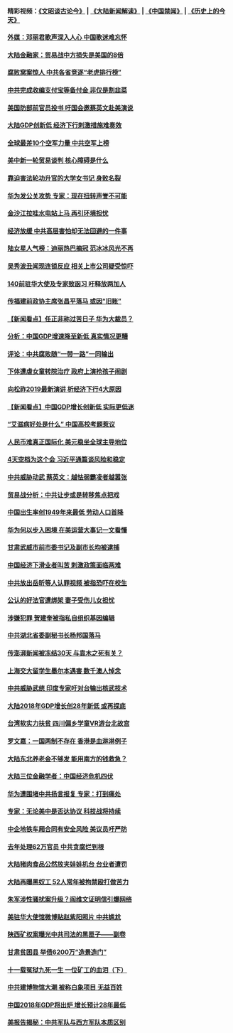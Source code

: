 #### 精彩视频：[《文昭谈古论今》](https://github.com/gfw-breaker/wenzhao/blob/master/README.md?t=01220630) | [《大陆新闻解读》](https://github.com/gfw-breaker/ntdtv-comedy/blob/master/README.md?t=01220630) | [《中国禁闻》](https://github.com/gfw-breaker/ntdtv-news/blob/master/README.md?t=01220630) | [《历史上的今天》](https://github.com/gfw-breaker/today-in-history/blob/master/README.md?t=01220630) 

#### [外媒：邓丽君歌声深入人心 中国歌迷难忘怀](../pages/nsc413/n10993243.md?t=01220630) 


#### [大陆金融家：贸易战中方损失是美国的8倍](../pages/nsc413/n10992582.md?t=01220630) 

#### [腐败窝案惊人 中共各省竞逐“老虎排行榜”](../pages/nsc413/n10991781.md?t=01220630) 

#### [中共完成收编支付宝等备付金 非仅是割韭菜](../pages/nsc413/n10992596.md?t=01220630) 

#### [美国防部前官员投书 吁国会邀蔡英文赴美演说](../pages/nsc413/n10992789.md?t=01220630) 

#### [大陆GDP创新低 经济下行刺激措施难奏效](../pages/nsc413/n10992648.md?t=01220630) 

#### [全球最差10个空军力量 中共空军上榜](../pages/nsc413/n10992493.md?t=01220630) 

#### [美中新一轮贸易谈判 核心障碍是什么](../pages/nsc413/n10991931.md?t=01220630) 

#### [靠迫害法轮功升官的大学女书记 身败名裂](../pages/nsc413/n10991893.md?t=01220630) 

#### [华为发公关攻势 专家：现在扭转声誉不可能](../pages/nsc413/n10992293.md?t=01220630) 

#### [金沙江拉哇水电站上马 再引环境担忧](../pages/nsc413/n10992206.md?t=01220630) 

#### [经济放缓 中共高层害怕却无法回避的一件事](../pages/nsc413/n10992234.md?t=01220630) 

#### [陆女星人气榜：迪丽热巴摘冠 范冰冰风光不再](../pages/nsc413/n10992104.md?t=01220630) 

#### [吴秀波丑闻现连锁反应 相关上市公司疑受惊吓](../pages/nsc413/n10992262.md?t=01220630) 

#### [140前驻华大使及专家致函习 吁释放两加人](../pages/nsc413/n10992390.md?t=01220630) 

#### [传福建前政协主席张昌平落马 或因“旧账”](../pages/nsc413/n10992333.md?t=01220630) 

#### [【新闻看点】任正非称过苦日子 华为大裁员？](../pages/nsc413/n10992080.md?t=01220630) 

#### [分析：中国GDP增速降至新低 真实情况更糟](../pages/nsc413/n10992004.md?t=01220630) 

#### [评论：中共腐败随“一带一路”一同输出](../pages/nsc413/n10992228.md?t=01220630) 

#### [下体遭虐女童转院治疗 政府上演抢孩子闹剧](../pages/nsc413/n10992210.md?t=01220630) 

#### [向松祚2019最新演讲 析经济下行4大原因](../pages/nsc413/n10992155.md?t=01220630) 

#### [【新闻看点】中国GDP增长创新低 实际更低迷](../pages/nsc413/n10991848.md?t=01220630) 

#### [“艾滋病好处是什么” 中国高校考题惹议](../pages/nsc413/n10992050.md?t=01220630) 

#### [人民币难真正国际化 美元稳坐全球主导地位](../pages/nsc413/n10992122.md?t=01220630) 

#### [4天空档为这个会 习近平通篇谈风险和稳定](../pages/nsc413/n10991985.md?t=01220630) 

#### [中共威胁动武 蔡英文：越怯弱霸凌者越嚣张](../pages/nsc413/n10990655.md?t=01220630) 

#### [贸易战分析：中共让步或是转移焦点把戏](../pages/nsc413/n10992099.md?t=01220630) 

#### [中国出生率创1949年来最低 劳动人口首降](../pages/nsc413/n10991868.md?t=01220630) 

#### [华为何以步入困境 在美运营大事记一文看懂](../pages/nsc413/n10991923.md?t=01220630) 


#### [甘肃武威市前市委书记及副市长均被逮捕](../pages/nsc413/n10991780.md?t=01220630) 

#### [中国经济下滑业者叫苦 刺激政策面临两难](../pages/nsc413/n10991871.md?t=01220630) 

#### [中共放出岳昕等人认罪视频 被指恐吓在校生](../pages/nsc413/n10991587.md?t=01220630) 

#### [公认的好法官遭绑架 妻子受伤儿女担忧](../pages/nsc413/n10989777.md?t=01220630) 

#### [涉嫌犯罪 贺建奎被指私自组织基因编辑](../pages/nsc413/n10991406.md?t=01220630) 

#### [中共湖北省委副秘书长杨邦国落马](../pages/nsc413/n10991319.md?t=01220630) 

#### [传澎湃新闻被冻结30天 与袁木之死有关？](../pages/nsc413/n10991033.md?t=01220630) 

#### [上海交大留学生墨尔本遇害 数千澳人悼念](../pages/nsc413/n10981576.md?t=01220630) 

#### [中共威胁武统 印度专家吁对台输出核武技术](../pages/nsc413/n10991334.md?t=01220630) 

#### [大陆2018年GDP增长创28年新低 或再探底](../pages/nsc413/n10990861.md?t=01220630) 

#### [台湾软实力扶贫 四川偏乡学童VR游台北故宫](../pages/nsc413/n10991129.md?t=01220630) 

#### [罗文嘉：一国两制不存在 香港是血淋淋例子](../pages/nsc413/n10987429.md?t=01220630) 

#### [大陆东北养老金不够发 能用南方的钱救急？](../pages/nsc413/n10990701.md?t=01220630) 

#### [大陆三位金融学者：中国经济危机四伏](../pages/nsc413/n10990117.md?t=01220630) 

#### [华为遭围堵中共扬言报复 专家：打到痛处](../pages/nsc413/n10990087.md?t=01220630) 

#### [专家：无论美中是否达协议 科技战将持续](../pages/nsc413/n10990600.md?t=01220630) 

#### [中企地铁车厢合同有安全风险 美议员吁严防](../pages/nsc413/n10989908.md?t=01220630) 

#### [去年处理62万官员 中共贪腐烂到根](../pages/nsc413/n10984910.md?t=01220630) 

#### [大陆猪肉食品公然放夹娃娃机台 台业者遭罚](../pages/nsc413/n10990211.md?t=01220630) 

#### [大陆再曝黑奴工 52人常年被拘禁殴打做苦力](../pages/nsc413/n10990028.md?t=01220630) 

#### [朱军涉性骚扰案升级？阎维文证明信引爆网络](../pages/nsc413/n10989873.md?t=01220630) 

#### [美驻华大使馆微博贴赵紫阳照片 中共尴尬](../pages/nsc413/n10989661.md?t=01220630) 

#### [陕西矿权案曝光中共司法的黑匣子——副卷](../pages/nsc413/n10989909.md?t=01220630) 

#### [甘肃贫困县 举债6200万“造景造门”](../pages/nsc413/n10989625.md?t=01220630) 

#### [十一载冤狱九死一生 一位矿工的血泪（下）](../pages/nsc413/n10982365.md?t=01220630) 

#### [中共建博物馆大潮 被称白象项目 无益百姓](../pages/nsc413/n10989657.md?t=01220630) 

#### [中国2018年GDP将出炉 增长预计28年最低](../pages/nsc413/n10989815.md?t=01220630) 


#### [美报告揭秘：中共军队与西方军队本质区别](../pages/nsc413/n10988007.md?t=01220630) 

